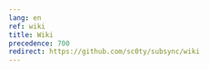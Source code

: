 ```yaml
---
lang: en
ref: wiki
title: Wiki
precedence: 700
redirect: https://github.com/sc0ty/subsync/wiki
---
```

